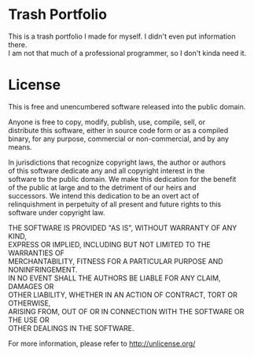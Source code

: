 # Trash Portfolio
This is a trash portfolio I made for myself. I didn't even put information there.<br>
I am not that much of a professional programmer, so I don't kinda need it.

# License
This is free and unencumbered software released into the public domain.<br>

Anyone is free to copy, modify, publish, use, compile, sell, or<br>
distribute this software, either in source code form or as a compiled<br>
binary, for any purpose, commercial or non-commercial, and by any<br>
means.<br>

In jurisdictions that recognize copyright laws, the author or authors<br>
of this software dedicate any and all copyright interest in the<br>
software to the public domain. We make this dedication for the benefit<br>
of the public at large and to the detriment of our heirs and<br>
successors. We intend this dedication to be an overt act of<br>
relinquishment in perpetuity of all present and future rights to this<br>
software under copyright law.<br>

THE SOFTWARE IS PROVIDED "AS IS", WITHOUT WARRANTY OF ANY KIND,<br>
EXPRESS OR IMPLIED, INCLUDING BUT NOT LIMITED TO THE WARRANTIES OF<br>
MERCHANTABILITY, FITNESS FOR A PARTICULAR PURPOSE AND NONINFRINGEMENT.<br>
IN NO EVENT SHALL THE AUTHORS BE LIABLE FOR ANY CLAIM, DAMAGES OR<br>
OTHER LIABILITY, WHETHER IN AN ACTION OF CONTRACT, TORT OR OTHERWISE,<br>
ARISING FROM, OUT OF OR IN CONNECTION WITH THE SOFTWARE OR THE USE OR<br>
OTHER DEALINGS IN THE SOFTWARE.<br>

For more information, please refer to <http://unlicense.org/>
